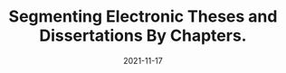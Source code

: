 ---
title: "Segmenting Electronic Theses and Dissertations By Chapters."
collection: publications
permalink: /publications/2023-06-06-5
excerpt: 'Electronic theses and dissertations (ETDs) are structured documents in which chapters are major components.…'
date: 2021-11-17
venue: 'ETD 2021 confernece'
---